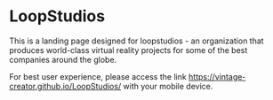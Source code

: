 # LoopStudios
This is a landing page designed for loopstudios - an organization that produces world-class virtual reality projects for some of the best companies around the globe.

For best user experience, please access the link https://vintage-creator.github.io/LoopStudios/ with your mobile device. 
